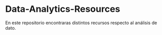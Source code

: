 # Data-Analytics-Resources
En este repositorio encontraras distintos recursos respecto al análisis de dato.
